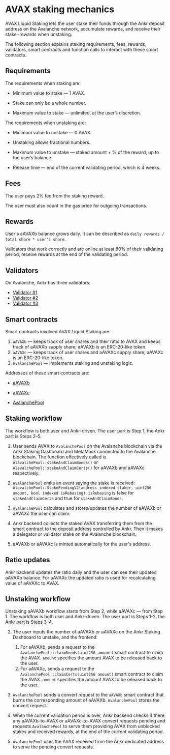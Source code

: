 # AVAX staking mechanics

AVAX Liquid Staking lets the user stake their funds through the Ankr deposit address on the Avalanche network, accumulate rewards, and receive their stake+rewards when unstaking.

The following section explains staking requirements, fees, rewards, validators, smart contracts and function calls to interact with these smart contracts.


## Requirements

The requirements when staking are:

* Minimum value to stake — 1 AVAX.

* Stake can only be a whole number.

* Maximum value to stake — unlimited, at the user’s discretion.

The requirements when unstaking are:

* Minimum value to unstake — 0 AVAX.

* Unstaking allows fractional numbers.

* Maximum value to unstake — staked amount + % of the reward, up to the user’s balance.

* Release time — end of the current validating period, which is 4 weeks.


## Fees

The user pays 2% fee from the staking reward.

The user must also count in the gas price for outgoing transactions.


## Rewards

User's aAVAXb balance grows daily. It can be described as `daily rewards / total share * user's share`.

Validators that work correctly and are online at least 80% of their validating period, receive rewards at the end of the validating period.


## Validators

On Avalanche, Ankr has three validators:
* [Validator #1](https://avascan.info/staking/validator/NodeID-NcZtrWEjPY7XDT5PHgZbwXLCW3LGBjxui)
* [Validator #2](https://avascan.info/staking/validator/NodeID-955GU1MqWL8yXAtoc8AsE7FNx4nGC9JyL)
* [Validator #3](https://avascan.info/staking/validator/NodeID-9CnrQBBFSkE2Xzfcz3Tk1e8iauq8iNR88)


## Smart contracts
Smart contracts involved AVAX Liquid Staking are:

1. `aAVAXb` — keeps track of user shares and their ratio to AVAX and keeps track of aAVAXb supply share; aAVAXb is an ERC-20-like token.
2. `aAVAXc` — keeps track of user shares and aAVAXc supply share; aAVAXc is an ERC-20-like token.
3. `AvalanchePool` — implements staking and unstaking logic.

Addresses of these smart contracts are:

* [aAVAXb](https://snowtrace.io/address/0x6C6f910A79639dcC94b4feEF59Ff507c2E843929#code)

* [aAVAXc](https://snowtrace.io/address/0xc3344870d52688874b06d844e0c36cc39fc727f6#code) 

* [AvalanchePool](https://snowtrace.io/address/0x7BAa1E3bFe49db8361680785182B80BB420A836D#code)


## Staking workflow

The workflow is both user and Ankr-driven. The user part is Step 1, the Ankr part is Steps 2–5. 

1. User sends AVAX to `AvalanchePool` on the Avalanche blockchain via the Ankr Staking Dashboard and MetaMask connected to the Avalanche blockchain. The function effectively called is `AlavalchePool::stakeAndClaimBonds()` or `AlavalchePool::stakeAndClaimCerts()` for aAVAXb and aAVAXc respectively. 

2. `AvalanchePool` emits an event saying the stake is received: `AlavalchePool::StakePendingV2(address indexed staker, uint256 amount, bool indexed isRebasing)`. `isRebasing` is false for `stakeAndClaimCerts` and true for `stakeAndClaimBonds`.

3. `AvalanchePool` calculates and stores/updates the number of aAVAXb or aAVAXc the user can claim.

4. Ankr backend collects the staked AVAX transferring them from the smart contract to the deposit address controlled by Ankr. Then it makes a delegator or validator stake on the Avalanche blockchain.

5. aAVAXb or aAVAXc is minted automatically for the user's address.

## Ratio updates

Ankr backend updates the ratio daily and the user can see their updated aAVAXb balance. For aAVAXc the updated ratio is used for recalculating value of aAVAXc to AVAX.

## Unstaking workflow

Unstaking aAVAXb workflow starts from Step 2, while aAVAXc — from Step 1. The workflow is both user and Ankr-driven. The user part is Steps 1-2, the Ankr part is Steps 3–4.

2. The user inputs the number of aAVAXb or aAVAXc on the Ankr Staking Dashboard to unstake, and the frontend:
   1. For aAVAXb, sends a request to the `AvalanchePool::claimBonds(uint256 amount)` smart contract to claim the AVAX. `amount` specifies the amount AVAX to be released back to the user.
   2. For aAVAXc, sends a request to the `AvalanchePool::claimCerts(uint256 amount)` smart contract to claim the AVAX. `amount` specifies the amount AVAX to be released back to the user.
   
3. `AvalanchePool` sends a convert request to the `aAVAXb` smart contract that burns the corresponding amount of aAVAXb. `AvalanchePool` stores the convert request. 

4. When the current validation period is over, Ankr backend checks if there any aAVAXb-to-AVAX or aAVAXc-to-AVAX convert requests pending and requests `AvalanchePool` to serve them providing AVAX from unblocked stakes and received rewards, at the end of the current validating period.

5. `AvalanchePool` uses the AVAX received from the Ankr dedicated address to serve the pending convert requests. 